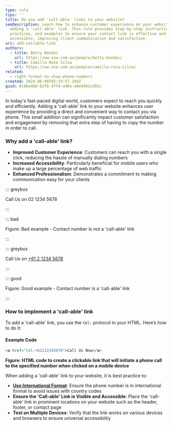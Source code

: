 ```yaml
---
type: rule
tips: ''
title: Do you add 'call-able' links to your website?
seoDescription: Learn how to enhance customer experience on your website by
  adding a 'call-able' link. This rule provides step-by-step instructions, best
  practices, and examples to ensure your contact link is effective and
  accessible, improving client communication and satisfaction.
uri: add-callable-link
authors:
  - title: Betty Bondoc
    url: https://ww.ssw.com.au/people/betty-bondoc/
  - title: Camilla Rosa Silva
    url: https://ww.ssw.com.au/people/camilla-rosa-silva/
related:
  - right-format-to-show-phone-numbers
created: 2024-06-06T02:33:57.195Z
guid: 8c96a4b8-b2fb-47f4-a46e-a6e0461cd55c
---
```


In today's fast-paced digital world, customers expect to reach you quickly and efficiently. Adding a 'call-able' link to your website enhances user experience by providing a direct and convenient way to contact you via phone. This small addition can significantly impact customer satisfaction and engagement by removing that extra step of having to copy the number in order to call.

<!--endintro-->

### Why add a 'call-able' link?

- **Improved Customer Experience**: Customers can reach you with a single click, reducing the hassle of manually dialing numbers
- **Increased Accessibility**: Particularly beneficial for mobile users who make up a large percentage of web traffic
- **Enhanced Professionalism**: Demonstrates a commitment to making communication easy for your clients

::: greybox

Call Us on 02 1234 5678

:::

::: bad

Figure: Bad example - Contact number is not a 'call-able' link

:::

::: greybox

Call Us on <a href="tel:+61212345678">+61 2 1234 5678</a>

:::

::: good

Figure: Good example - Contact number is a 'call-able' link

:::

### How to implement a 'call-able' link

To add a 'call-able' link, you use the `tel:` protocol in your HTML. Here’s how to do it:

#### Example Code

```html
<a href="tel:+61212345678">Call Us Now</a>
```

**Figure: HTML code to create a clickable link that will initiate a phone call to the specified number when clicked on a mobile device**

When adding a 'call-able' link to your website, it is best practice to:

- [**Use International Format**](/right-format-to-show-phone-numbers): Ensure the phone number is in international format to avoid issues with country codes
- **Ensure the 'Call-able' Link is Visible and Accessible**: Place the 'call-able' link in prominent locations on your website such as the header, footer, or contact page
- **Test on Multiple Devices**: Verify that the link works on various devices and browsers to ensure universal accessibility
